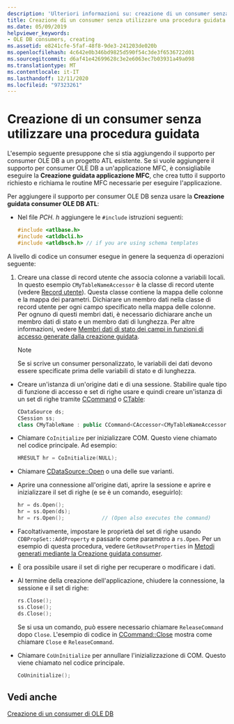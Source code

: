 ```yaml
---
description: 'Ulteriori informazioni su: creazione di un consumer senza utilizzare una procedura guidata'
title: Creazione di un consumer senza utilizzare una procedura guidata
ms.date: 05/09/2019
helpviewer_keywords:
- OLE DB consumers, creating
ms.assetid: e8241cfe-5faf-48f8-9de3-241203de020b
ms.openlocfilehash: 4c642e0b346bd9825d590f54c3de3f6536722d01
ms.sourcegitcommit: d6af41e42699628c3e2e6063ec7b03931a49a098
ms.translationtype: MT
ms.contentlocale: it-IT
ms.lasthandoff: 12/11/2020
ms.locfileid: "97323261"
---
```

# <a name="creating-a-consumer-without-using-a-wizard"></a>Creazione di un consumer senza utilizzare una procedura guidata

L'esempio seguente presuppone che si stia aggiungendo il supporto per consumer OLE DB a un progetto ATL esistente. Se si vuole aggiungere il supporto per consumer OLE DB a un'applicazione MFC, è consigliabile eseguire la **Creazione guidata applicazione MFC**, che crea tutto il supporto richiesto e richiama le routine MFC necessarie per eseguire l'applicazione.

Per aggiungere il supporto per consumer OLE DB senza usare la **Creazione guidata consumer OLE DB ATL**:

- Nel file *PCH. h* aggiungere le `#include` istruzioni seguenti:

    ```cpp
    #include <atlbase.h>
    #include <atldbcli.h>
    #include <atldbsch.h> // if you are using schema templates
    ```

A livello di codice un consumer esegue in genere la sequenza di operazioni seguente:

1. Creare una classe di record utente che associa colonne a variabili locali. In questo esempio `CMyTableNameAccessor` è la classe di record utente (vedere [Record utente](../../data/oledb/user-records.md)). Questa classe contiene la mappa delle colonne e la mappa dei parametri. Dichiarare un membro dati nella classe di record utente per ogni campo specificato nella mappa delle colonne. Per ognuno di questi membri dati, è necessario dichiarare anche un membro dati di stato e un membro dati di lunghezza. Per altre informazioni, vedere [Membri dati di stato dei campi in funzioni di accesso generate dalla creazione guidata](../../data/oledb/field-status-data-members-in-wizard-generated-accessors.md).

    > [!NOTE]
    > Se si scrive un consumer personalizzato, le variabili dei dati devono essere specificate prima delle variabili di stato e di lunghezza.

- Creare un'istanza di un'origine dati e di una sessione. Stabilire quale tipo di funzione di accesso e set di righe usare e quindi creare un'istanza di un set di righe tramite [CCommand](../../data/oledb/ccommand-class.md) o [CTable](../../data/oledb/ctable-class.md):

    ```cpp
    CDataSource ds;
    CSession ss;
    class CMyTableName : public CCommand<CAccessor<CMyTableNameAccessor>>
    ```

- Chiamare `CoInitialize` per inizializzare COM. Questo viene chiamato nel codice principale. Ad esempio:

    ```cpp
    HRESULT hr = CoInitialize(NULL);
    ```

- Chiamare [CDataSource::Open](./cdatasource-class.md#open) o una delle sue varianti.

- Aprire una connessione all'origine dati, aprire la sessione e aprire e inizializzare il set di righe (e se è un comando, eseguirlo):

    ```cpp
    hr = ds.Open();
    hr = ss.Open(ds);
    hr = rs.Open();            // (Open also executes the command)
    ```

- Facoltativamente, impostare le proprietà del set di righe usando `CDBPropSet::AddProperty` e passarle come parametro a `rs.Open`. Per un esempio di questa procedura, vedere `GetRowsetProperties` in [Metodi generati mediante la Creazione guidata consumer](../../data/oledb/consumer-wizard-generated-methods.md).

- È ora possibile usare il set di righe per recuperare o modificare i dati.

- Al termine della creazione dell'applicazione, chiudere la connessione, la sessione e il set di righe:

    ```cpp
    rs.Close();
    ss.Close();
    ds.Close();
    ```

   Se si usa un comando, può essere necessario chiamare `ReleaseCommand` dopo `Close`. L'esempio di codice in [CCommand::Close](./ccommand-class.md#close) mostra come chiamare `Close` e `ReleaseCommand`.

- Chiamare `CoUnInitialize` per annullare l'inizializzazione di COM. Questo viene chiamato nel codice principale.

    ```cpp
    CoUninitialize();
    ```

## <a name="see-also"></a>Vedi anche

[Creazione di un consumer di OLE DB](../../data/oledb/creating-an-ole-db-consumer.md)
